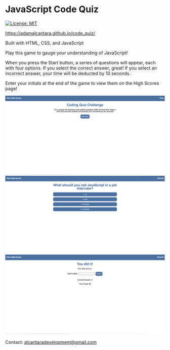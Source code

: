 # JavaScript Code Quiz

[![License: MIT](https://img.shields.io/badge/License-MIT-yellow.svg)](https://opensource.org/licenses/MIT)

https://adamalcantara.github.io/code_quiz/

Built with HTML, CSS, and JavaScript

Play this game to gauge your understanding of JavaScript!

When you press the Start button, a series of questions will appear, each with four options.  If you select the correct answer, great!  If you select an incorrect answer, your time will be deducted by 10 seconds.

Enter your initials at the end of the game to view them on the High Scores page!

<img src="1.png">
<img src="2.png">
<img src="3.png">

Contact:
alcantaradevelopment@gmail.com